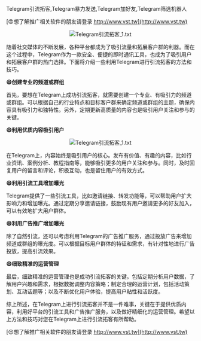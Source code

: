 Telegram引流拓客,Telegram暴力发送,Telegram加好友,Telegram筛选机器人

[😍想了解推广相关软件的朋友请登录 http://www.vst.tw](http://www.vst.tw)

 <center><img src="https://vst.tw/MP4/tuiguang/png/4.png" alt="Telegram引流拓客_1.txt"></center>

随着社交媒体的不断发展，各种平台都成为了吸引流量和拓展客户群的利器。而在这个过程中，Telegram作为一款安全、便捷的即时通讯工具，也成为了吸引用户和拓展客户群的热门选择。下面将介绍一些利用Telegram进行引流拓客的方法和技巧。

**😄创建专业的频道或群组**

首先，要想在Telegram上成功引流拓客，就需要创建一个专业、有吸引力的频道或群组。可以根据自己的行业特点和目标客户群来确定频道或群组的主题，确保内容具有吸引力和独特性。另外，定期更新高质量的内容也是吸引用户关注和参与的关键。

**😄利用优质内容吸引用户**

 <center><img src="https://vst.tw/MP4/tuiguang/png/3.png" alt="Telegram引流拓客_1.txt"></center>

在Telegram上，内容始终是吸引用户的核心。发布有价值、有趣的内容，比如行业资讯、案例分析、教程指南等，能够吸引更多的用户关注和参与。同时，及时回复用户的留言和评论，积极互动，也是留住用户的有效方式。

**😄利用引流工具增加曝光**

Telegram提供了一些引流工具，比如邀请链接、转发功能等，可以帮助用户扩大影响力和增加曝光。通过定期分享邀请链接，鼓励现有用户邀请更多的好友加入，可以有效地扩大用户群体。

**😄利用广告推广增加曝光**

除了自然引流，还可以考虑利用Telegram的广告推广服务，通过投放广告来增加频道或群组的曝光度。可以根据目标用户群体的特征和需求，有针对性地进行广告投放，提高引流效果。

**😄细致精准的运营管理**

最后，细致精准的运营管理也是成功引流拓客的关键。包括定期分析用户数据，了解用户兴趣和需求，根据数据调整内容策略；制定合理的运营计划，包括活动策划、互动话题等；以及不断优化用户体验，提高用户粘性和活跃度。

综上所述，在Telegram上进行引流拓客并不是一件难事，关键在于提供优质内容，利用好平台的引流工具和广告推广服务，以及做好精细化的运营管理。希望以上方法和技巧对您在Telegram上进行引流拓客有所帮助。

[😍想了解推广相关软件的朋友请登录 http://www.vst.tw](http://www.vst.tw)



